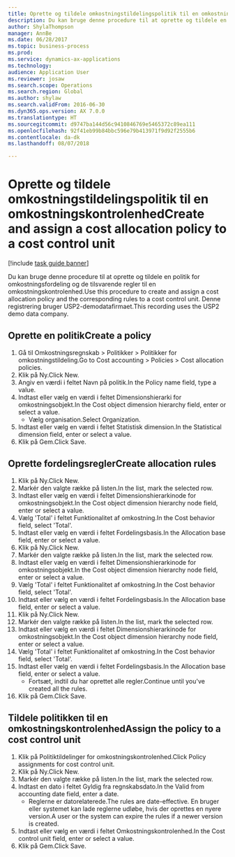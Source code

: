 ```yaml
--- 
title: Oprette og tildele omkostningstildelingspolitik til en omkostningskontrolenhed
description: Du kan bruge denne procedure til at oprette og tildele en politik for omkostningsfordeling og de tilsvarende regler til en omkostningskontrolenhed.
author: ShylaThompson
manager: AnnBe
ms.date: 06/28/2017
ms.topic: business-process
ms.prod: 
ms.service: dynamics-ax-applications
ms.technology: 
audience: Application User
ms.reviewer: josaw
ms.search.scope: Operations
ms.search.region: Global
ms.author: shylaw
ms.search.validFrom: 2016-06-30
ms.dyn365.ops.version: AX 7.0.0
ms.translationtype: HT
ms.sourcegitcommit: d9747ba144d56c9410846769e5465372c89ea111
ms.openlocfilehash: 92f41eb99b84bbc596e79b413971f9d92f2555b6
ms.contentlocale: da-dk
ms.lasthandoff: 08/07/2018

---
```

# <a name="create-and-assign-a-cost-allocation-policy-to-a-cost-control-unit"></a><span data-ttu-id="a1fff-103">Oprette og tildele omkostningstildelingspolitik til en omkostningskontrolenhed</span><span class="sxs-lookup"><span data-stu-id="a1fff-103">Create and assign a cost allocation policy to a cost control unit</span></span>

[!include [task guide banner](../../includes/task-guide-banner.md)]

<span data-ttu-id="a1fff-104">Du kan bruge denne procedure til at oprette og tildele en politik for omkostningsfordeling og de tilsvarende regler til en omkostningskontrolenhed.</span><span class="sxs-lookup"><span data-stu-id="a1fff-104">Use this procedure to create and assign a cost allocation policy and the corresponding rules to a cost control unit.</span></span> <span data-ttu-id="a1fff-105">Denne registrering bruger USP2-demodatafirmaet.</span><span class="sxs-lookup"><span data-stu-id="a1fff-105">This recording uses the USP2 demo data company.</span></span>


## <a name="create-a-policy"></a><span data-ttu-id="a1fff-106">Oprette en politik</span><span class="sxs-lookup"><span data-stu-id="a1fff-106">Create a policy</span></span>
1. <span data-ttu-id="a1fff-107">Gå til Omkostningsregnskab > Politikker > Politikker for omkostningstildeling.</span><span class="sxs-lookup"><span data-stu-id="a1fff-107">Go to Cost accounting > Policies > Cost allocation policies.</span></span>
2. <span data-ttu-id="a1fff-108">Klik på Ny.</span><span class="sxs-lookup"><span data-stu-id="a1fff-108">Click New.</span></span>
3. <span data-ttu-id="a1fff-109">Angiv en værdi i feltet Navn på politik.</span><span class="sxs-lookup"><span data-stu-id="a1fff-109">In the Policy name field, type a value.</span></span>
4. <span data-ttu-id="a1fff-110">Indtast eller vælg en værdi i feltet Dimensionshierarki for omkostningsobjekt.</span><span class="sxs-lookup"><span data-stu-id="a1fff-110">In the Cost object dimension hierarchy field, enter or select a value.</span></span>
    * <span data-ttu-id="a1fff-111">Vælg organisation.</span><span class="sxs-lookup"><span data-stu-id="a1fff-111">Select Organization.</span></span>  
5. <span data-ttu-id="a1fff-112">Indtast eller vælg en værdi i feltet Statistisk dimension.</span><span class="sxs-lookup"><span data-stu-id="a1fff-112">In the Statistical dimension field, enter or select a value.</span></span>
6. <span data-ttu-id="a1fff-113">Klik på Gem.</span><span class="sxs-lookup"><span data-stu-id="a1fff-113">Click Save.</span></span>

## <a name="create-allocation-rules"></a><span data-ttu-id="a1fff-114">Oprette fordelingsregler</span><span class="sxs-lookup"><span data-stu-id="a1fff-114">Create allocation rules</span></span>
1. <span data-ttu-id="a1fff-115">Klik på Ny.</span><span class="sxs-lookup"><span data-stu-id="a1fff-115">Click New.</span></span>
2. <span data-ttu-id="a1fff-116">Markér den valgte række på listen.</span><span class="sxs-lookup"><span data-stu-id="a1fff-116">In the list, mark the selected row.</span></span>
3. <span data-ttu-id="a1fff-117">Indtast eller vælg en værdi i feltet Dimensionshierarkinode for omkostningsobjekt.</span><span class="sxs-lookup"><span data-stu-id="a1fff-117">In the Cost object dimension hierarchy node field, enter or select a value.</span></span>
4. <span data-ttu-id="a1fff-118">Vælg 'Total' i feltet Funktionalitet af omkostning.</span><span class="sxs-lookup"><span data-stu-id="a1fff-118">In the Cost behavior field, select 'Total'.</span></span>
5. <span data-ttu-id="a1fff-119">Indtast eller vælg en værdi i feltet Fordelingsbasis.</span><span class="sxs-lookup"><span data-stu-id="a1fff-119">In the Allocation base field, enter or select a value.</span></span>
6. <span data-ttu-id="a1fff-120">Klik på Ny.</span><span class="sxs-lookup"><span data-stu-id="a1fff-120">Click New.</span></span>
7. <span data-ttu-id="a1fff-121">Markér den valgte række på listen.</span><span class="sxs-lookup"><span data-stu-id="a1fff-121">In the list, mark the selected row.</span></span>
8. <span data-ttu-id="a1fff-122">Indtast eller vælg en værdi i feltet Dimensionshierarkinode for omkostningsobjekt.</span><span class="sxs-lookup"><span data-stu-id="a1fff-122">In the Cost object dimension hierarchy node field, enter or select a value.</span></span>
9. <span data-ttu-id="a1fff-123">Vælg 'Total' i feltet Funktionalitet af omkostning.</span><span class="sxs-lookup"><span data-stu-id="a1fff-123">In the Cost behavior field, select 'Total'.</span></span>
10. <span data-ttu-id="a1fff-124">Indtast eller vælg en værdi i feltet Fordelingsbasis.</span><span class="sxs-lookup"><span data-stu-id="a1fff-124">In the Allocation base field, enter or select a value.</span></span>
11. <span data-ttu-id="a1fff-125">Klik på Ny.</span><span class="sxs-lookup"><span data-stu-id="a1fff-125">Click New.</span></span>
12. <span data-ttu-id="a1fff-126">Markér den valgte række på listen.</span><span class="sxs-lookup"><span data-stu-id="a1fff-126">In the list, mark the selected row.</span></span>
13. <span data-ttu-id="a1fff-127">Indtast eller vælg en værdi i feltet Dimensionshierarkinode for omkostningsobjekt.</span><span class="sxs-lookup"><span data-stu-id="a1fff-127">In the Cost object dimension hierarchy node field, enter or select a value.</span></span>
14. <span data-ttu-id="a1fff-128">Vælg 'Total' i feltet Funktionalitet af omkostning.</span><span class="sxs-lookup"><span data-stu-id="a1fff-128">In the Cost behavior field, select 'Total'.</span></span>
15. <span data-ttu-id="a1fff-129">Indtast eller vælg en værdi i feltet Fordelingsbasis.</span><span class="sxs-lookup"><span data-stu-id="a1fff-129">In the Allocation base field, enter or select a value.</span></span>
    * <span data-ttu-id="a1fff-130">Fortsæt, indtil du har oprettet alle regler.</span><span class="sxs-lookup"><span data-stu-id="a1fff-130">Continue until you've created all the rules.</span></span>  
16. <span data-ttu-id="a1fff-131">Klik på Gem.</span><span class="sxs-lookup"><span data-stu-id="a1fff-131">Click Save.</span></span>

## <a name="assign-the-policy-to-a-cost-control-unit"></a><span data-ttu-id="a1fff-132">Tildele politikken til en omkostningskontrolenhed</span><span class="sxs-lookup"><span data-stu-id="a1fff-132">Assign the policy to a cost control unit</span></span>
1. <span data-ttu-id="a1fff-133">Klik på Politiktildelinger for omkostningskontrolenhed.</span><span class="sxs-lookup"><span data-stu-id="a1fff-133">Click Policy assignments for cost control unit.</span></span>
2. <span data-ttu-id="a1fff-134">Klik på Ny.</span><span class="sxs-lookup"><span data-stu-id="a1fff-134">Click New.</span></span>
3. <span data-ttu-id="a1fff-135">Markér den valgte række på listen.</span><span class="sxs-lookup"><span data-stu-id="a1fff-135">In the list, mark the selected row.</span></span>
4. <span data-ttu-id="a1fff-136">Indtast en dato i feltet Gyldig fra regnskabsdato.</span><span class="sxs-lookup"><span data-stu-id="a1fff-136">In the Valid from accounting date field, enter a date.</span></span>
    * <span data-ttu-id="a1fff-137">Reglerne er datorelaterede.</span><span class="sxs-lookup"><span data-stu-id="a1fff-137">The rules are date-effective.</span></span> <span data-ttu-id="a1fff-138">En bruger eller systemet kan lade reglerne udløbe, hvis der oprettes en nyere version.</span><span class="sxs-lookup"><span data-stu-id="a1fff-138">A user or the system can expire the rules if a newer version is created.</span></span>  
5. <span data-ttu-id="a1fff-139">Indtast eller vælg en værdi i feltet Omkostningskontrolenhed.</span><span class="sxs-lookup"><span data-stu-id="a1fff-139">In the Cost control unit field, enter or select a value.</span></span>
6. <span data-ttu-id="a1fff-140">Klik på Gem.</span><span class="sxs-lookup"><span data-stu-id="a1fff-140">Click Save.</span></span>


